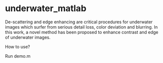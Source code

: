 # underwater_matlab
De-scattering and edge enhancing are critical procedures for underwater images which surfer from serious detail loss, color deviation and blurring. In this work, a novel method has been proposed to enhance contrast and edge of underwater images.

How to use?

Run demo.m
